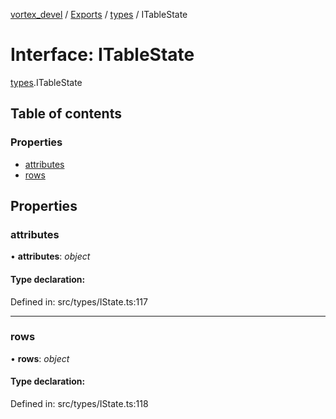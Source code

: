 [vortex_devel](../README.md) / [Exports](../modules.md) / [types](../modules/types.md) / ITableState

# Interface: ITableState

[types](../modules/types.md).ITableState

## Table of contents

### Properties

- [attributes](types.itablestate.md#attributes)
- [rows](types.itablestate.md#rows)

## Properties

### attributes

• **attributes**: *object*

#### Type declaration:

Defined in: src/types/IState.ts:117

___

### rows

• **rows**: *object*

#### Type declaration:

Defined in: src/types/IState.ts:118
